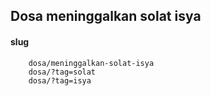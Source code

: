 
## Dosa meninggalkan solat isya

#### slug 
````
    dosa/meninggalkan-solat-isya
    dosa/?tag=solat
    dosa/?tag=isya